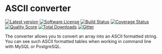 # ASCII converter
[![Latest version][ico-version]][link-packagist]
[![Software License][ico-license]][link-license]
[![Build Status][ico-travis]][link-travis]
[![Coverage Status][ico-scrutinizer]][link-scrutinizer]
[![Quality Score][ico-code-quality]][link-code-quality]
[![Total Downloads][ico-downloads]][link-downloads]
[![Gitter][ico-gitter]][link-gitter]

The converter allows you to convert an array into an ASCII formatted string. You can see such ASCII formatted tables when working in command line with MySQL or PostgreSQL.


[ico-version]: https://img.shields.io/packagist/v/toolkitlab/ascii-converter.svg?style=flat-square
[ico-license]: https://img.shields.io/badge/license-MIT-brightgreen.svg?style=flat-square
[ico-travis]: https://img.shields.io/travis/toolkitlab/ascii-converter/master.svg?style=flat-square
[ico-scrutinizer]: https://img.shields.io/scrutinizer/coverage/g/toolkitlab/ascii-converter.svg?style=flat-square
[ico-code-quality]: https://img.shields.io/scrutinizer/g/toolkitlab/ascii-converter.svg?style=flat-square
[ico-downloads]: https://img.shields.io/packagist/dt/toolkitlab/ascii-converter.svg?style=flat-square
[ico-gitter]: https://img.shields.io/badge/GITTER-JOIN%20CHAT%20%E2%86%92-brightgreen.svg?style=flat-square

[link-packagist]: https://packagist.org/packages/toolkitlab/ascii-converter
[link-license]: https://github.com/toolkitlab/ascii-converter/blob/test/LICENSE
[link-travis]: https://travis-ci.org/toolkitlab/ascii-converter
[link-scrutinizer]: https://scrutinizer-ci.com/g/toolkitlab/ascii-converter/code-structure
[link-code-quality]: https://scrutinizer-ci.com/g/toolkitlab/ascii-converter
[link-downloads]: https://packagist.org/packages/toolkitlab/ascii-converter
[link-gitter]: https://gitter.im/toolkitlab/ascii-converter